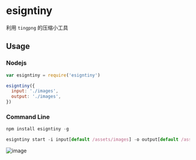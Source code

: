 # esigntiny

利用 `tingpng` 的压缩小工具

## Usage
### Nodejs
```javascript
var esigntiny = require('esigntiny')

esigntiny({
  input: './images',
  output: './images',
})
```
### Command Line
```javascript
npm install esigntiny -g

esigntiny start -i input[default /assets/images] -o output[default /assets/images]
```

![image](https://user-images.githubusercontent.com/33617560/110903769-e5b72f80-8342-11eb-8dc0-e36ba07df17b.png)
